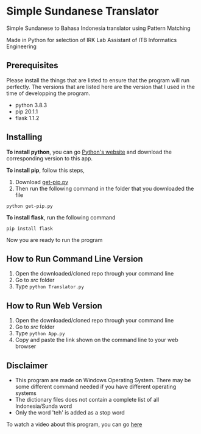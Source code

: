 # Simple Sundanese Translator
Simple Sundanese to Bahasa Indonesia translator using Pattern Matching

Made in Python for selection of IRK Lab Assistant of ITB Informatics Engineering

## Prerequisites
Please install the things that are listed to ensure that the program will run perfectly. The versions that are listed here are the version that I used in the time of developping the program. 
* python 3.8.3
* pip 20.1.1
* flask 1.1.2

## Installing
**To install python**, you can go [Python's website](python.org) and download the corresponding version to this app.

**To install pip**, follow this steps,
1. Download [get-pip.py](https://bootstrap.pypa.io/get-pip.py)
2. Then run the following command in the folder that you downloaded the file
```
python get-pip.py
```

**To install flask**, run the following command
```
pip install flask
```

Now you are ready to run the program

## How to Run Command Line Version
1. Open the downloaded/cloned repo through your command line
2. Go to *src* folder
3. Type `python Translator.py`

## How to Run Web Version
1. Open the downloaded/cloned repo through your command line
2. Go to *src* folder
3. Type `python App.py`
4. Copy and paste the link shown on the command line to your web browser

## Disclaimer
- This program are made on Windows Operating System. There may be some different command needed if you have different operating systems
- The dictionary files does not contain a complete list of all Indonesia/Sunda word
- Only the word 'teh' is added as a stop word

To watch a video about this program, you can go [here](https://youtu.be/FZrf59JwHNw)
